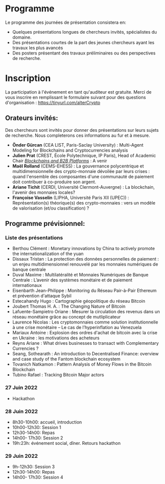 # Programme 
Le programme des journées de présentation consistera en: 

- Quelques présentations longues de chercheurs invités, spécialistes du domaine.
- Des présentations courtes de la part des jeunes chercheurs ayant les travaux les plus avancés
- Des posters présentant des travaux préliminaires ou des perspectives de recherche.

# Inscription
La participation à l'événement en tant qu'auditeur est gratuite. Merci de vous inscrire en remplissant le formulaire suivant pour des questions d'organisation : https://tinyurl.com/alterCrypto

## Orateurs invités:
Des chercheurs sont invités pour donner des présentations sur leurs sujets de recherche. Nous completerons ces informations au fur et à mesure.
- **Önder Gürcan** (CEA LIST, Paris-Saclay University) : Multi-Agent Modeling for Blockchains and Cryptocurrencies analysis
- **Julien Prat** (CREST, École Polytechnique, IP Paris), Head of Academic Chair [*Blockchains and B2B Platforms*](https://blockchain-chair.io/) : A venir
- **Maël Rolland** (CEMS-EHESS) : La gouvernance polycentrique et multidimensionnelle des crypto-monnaie dévoilée par leurs crises : quand l'ensemble des composantes d'une communauté de paiement doit contribuer à co-produire son argent.
- **Ariane Tichit** (CERDI, Université Clermont-Auvergne) : La blockchain, l'avenir des monnaies locales?
- **Françoise Vasselin** (LIPHA, Université Paris XII (UPEC)) : Représentation(s) théorique(s) des crypto-monnaies : vers un modèle de valorisation (et/ou classification) ?

## Programme prévisionnel:

### Liste des présentations
* Berthou Clément : Monetary innovations by China to actively promote the internationalization of the yuan
* Dissaux Tristan : La protection des données personnelles de paiement : un enjeu multidimensionnel renouvelé par les monnaies numériques de banque centrale
* Duval Maxime : Multilatéralité et Monnaies Numériques de Banque Centrale : L’avenir des systèmes monétaire et de paiement internationaux
* Eisenbarth Jean-Philippe : Monitoring du Réseau Pair-à-Pair Ethereum et prévention d'attaque Sybil
* Estecahandy Hugo : Cartographie géopolitique du réseau Bitcoin
* Joubert Thomas H. A. : The Changing Nature of Bitcoin
* Lafuente-Sampietro Oriane  : Mesurer la circulation des revenus dans un réseau monétaire grâce au concept de mutliplicateur
* Laurence Nicolas : Les cryptomonnaies comme solution institutionnelle à une crise monétaire – Le cas de l’hyperinflation au Venezuela
* Mariaux Antoine : Explosion des ordres d'achat de bitcoin avec la crise en Ukraine : les motivations des acheteurs
* Reyns Ariane : What drives businesses to transact with Complementary Currencies ?
* Seang, Sothearath : An introduction to Decentralised Finance: overview and case study of the Fantom blockchain ecosystem
* Tovanich Natkamon : Pattern Analysis of Money Flows in the Bitcoin Blockchain
* Tubino Rafael : Tracking Bitcoin Major actors

### 27 Juin 2022
- Hackathon

### 28 Juin 2022 
- 8h30-10h00: accueil, introduction
- 10h00-12h30: Session 1
- 12h30-14h00: Repas
- 14h00- 17h30: Session 2
- 19h:23h: événement social, dîner. Retours hackathon

### 29 Juin 2022

- 9h-12h30: Session 3
- 12h30-14h00: Repas
- 14h00- 17h30: Session 4
